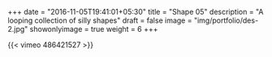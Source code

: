 +++
date = "2016-11-05T19:41:01+05:30"
title = "Shape 05"
description = "A looping collection of silly shapes"
draft = false
image = "img/portfolio/des-2.jpg"
showonlyimage = true
weight = 6
+++

{{< vimeo 486421527 >}}